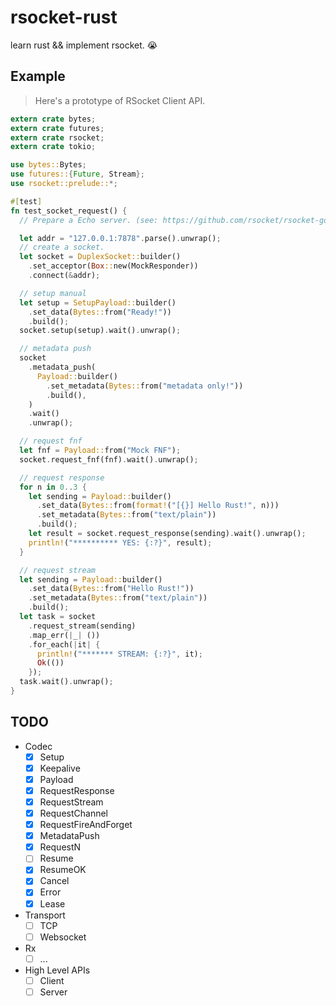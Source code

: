 # rsocket-rust
learn rust && implement rsocket. 😭

## Example

> Here's a prototype of RSocket Client API.

```rust
extern crate bytes;
extern crate futures;
extern crate rsocket;
extern crate tokio;

use bytes::Bytes;
use futures::{Future, Stream};
use rsocket::prelude::*;

#[test]
fn test_socket_request() {
  // Prepare a Echo server. (see: https://github.com/rsocket/rsocket-go/tree/master/cmd/echo)

  let addr = "127.0.0.1:7878".parse().unwrap();
  // create a socket.
  let socket = DuplexSocket::builder()
    .set_acceptor(Box::new(MockResponder))
    .connect(&addr);

  // setup manual
  let setup = SetupPayload::builder()
    .set_data(Bytes::from("Ready!"))
    .build();
  socket.setup(setup).wait().unwrap();

  // metadata push
  socket
    .metadata_push(
      Payload::builder()
        .set_metadata(Bytes::from("metadata only!"))
        .build(),
    )
    .wait()
    .unwrap();

  // request fnf
  let fnf = Payload::from("Mock FNF");
  socket.request_fnf(fnf).wait().unwrap();

  // request response
  for n in 0..3 {
    let sending = Payload::builder()
      .set_data(Bytes::from(format!("[{}] Hello Rust!", n)))
      .set_metadata(Bytes::from("text/plain"))
      .build();
    let result = socket.request_response(sending).wait().unwrap();
    println!("********** YES: {:?}", result);
  }

  // request stream
  let sending = Payload::builder()
    .set_data(Bytes::from("Hello Rust!"))
    .set_metadata(Bytes::from("text/plain"))
    .build();
  let task = socket
    .request_stream(sending)
    .map_err(|_| ())
    .for_each(|it| {
      println!("******* STREAM: {:?}", it);
      Ok(())
    });
  task.wait().unwrap();
}
```

## TODO
 - Codec
   - [x] Setup
   - [x] Keepalive
   - [x] Payload
   - [x] RequestResponse
   - [x] RequestStream
   - [x] RequestChannel
   - [x] RequestFireAndForget
   - [x] MetadataPush
   - [x] RequestN
   - [ ] Resume
   - [x] ResumeOK
   - [x] Cancel
   - [x] Error
   - [x] Lease
 - Transport
   - [ ] TCP
   - [ ] Websocket
 - Rx
   - [ ] ...
 - High Level APIs
   - [ ] Client
   - [ ] Server
